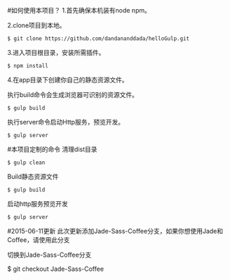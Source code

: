 #如何使用本项目？
1.首先确保本机装有node npm。

2.clone项目到本地。

    $ git clone https://github.com/dandananddada/helloGulp.git

3.进入项目根目录，安装所需插件。

    $ npm install

4.在app目录下创建你自己的静态资源文件。

执行build命令会生成浏览器可识别的资源文件。

	$ gulp build

执行server命令启动Http服务，预览开发。

	$ gulp server

#本项目定制的命令
清理dist目录

    $ gulp clean

Build静态资源文件

    $ gulp build

启动http服务预览开发

    $ gulp server

#2015-06-11更新
此次更新添加Jade-Sass-Coffee分支，如果你想使用Jade和Coffee，请使用此分支

切换到Jade-Sass-Coffee分支

$ git checkout Jade-Sass-Coffee

